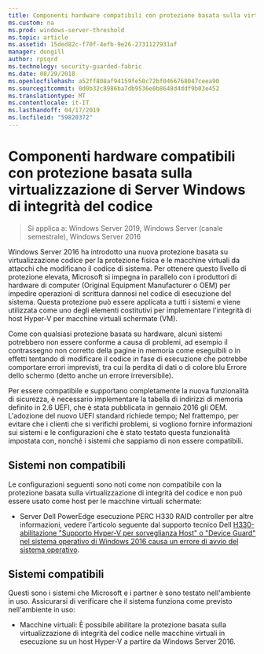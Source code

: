 ```yaml
---
title: Componenti hardware compatibili con protezione basata sulla virtualizzazione di Server Windows di integrità del codice
ms.custom: na
ms.prod: windows-server-threshold
ms.topic: article
ms.assetid: 15ded82c-f70f-4efb-9e26-2731127931af
manager: dongill
author: rpsqrd
ms.technology: security-guarded-fabric
ms.date: 08/29/2018
ms.openlocfilehash: a52ff808af94159fe50c72bf0466768047ceea90
ms.sourcegitcommit: 0d0b32c8986ba7db9536e0b8648d4ddf9b03e452
ms.translationtype: MT
ms.contentlocale: it-IT
ms.lasthandoff: 04/17/2019
ms.locfileid: "59820372"
---
```

# <a name="compatible-hardware-with-windows-server-virtualization-based-protection-of-code-integrity"></a>Componenti hardware compatibili con protezione basata sulla virtualizzazione di Server Windows di integrità del codice

>Si applica a: Windows Server 2019, Windows Server (canale semestrale), Windows Server 2016

Windows Server 2016 ha introdotto una nuova protezione basata su virtualizzazione codice per la protezione fisica e le macchine virtuali da attacchi che modificano il codice di sistema. Per ottenere questo livello di protezione elevata, Microsoft si impegna in parallelo con i produttori di hardware di computer (Original Equipment Manufacturer o OEM) per impedire operazioni di scrittura dannosi nel codice di esecuzione del sistema. Questa protezione può essere applicata a tutti i sistemi e viene utilizzata come uno degli elementi costitutivi per implementare l'integrità di host Hyper-V per macchine virtuali schermate (VM). 

Come con qualsiasi protezione basata su hardware, alcuni sistemi potrebbero non essere conforme a causa di problemi, ad esempio il contrassegno non corretto della pagine in memoria come eseguibili o in effetti tentando di modificare il codice in fase di esecuzione che potrebbe comportare errori imprevisti, tra cui la perdita di dati o di colore blu Errore dello schermo (detto anche un errore irreversibile). 

Per essere compatibile e supportano completamente la nuova funzionalità di sicurezza, è necessario implementare la tabella di indirizzi di memoria definito in 2.6 UEFI, che è stata pubblicata in gennaio 2016 gli OEM. L'adozione del nuovo UEFI standard richiede tempo; Nel frattempo, per evitare che i clienti che si verifichi problemi, si vogliono fornire informazioni sui sistemi e le configurazioni che è stato testato questa funzionalità impostata con, nonché i sistemi che sappiamo di non essere compatibili. 

## <a name="non-compatible-systems"></a>Sistemi non compatibili

Le configurazioni seguenti sono noti come non compatibile con la protezione basata sulla virtualizzazione di integrità del codice e non può essere usato come host per le macchine virtuali schermate:

- Server Dell PowerEdge esecuzione PERC H330 RAID controller per altre informazioni, vedere l'articolo seguente dal supporto tecnico Dell [H330-abilitazione "Supporto Hyper-V per sorveglianza Host" o "Device Guard" nel sistema operativo di Windows 2016 causa un errore di avvio del sistema operativo](http://www.dell.com/Support/Article/us/en/19/QNA44045).  


## <a name="compatible-systems"></a>Sistemi compatibili

Questi sono i sistemi che Microsoft e i partner è sono testato nell'ambiente in uso. Assicurarsi di verificare che il sistema funziona come previsto nell'ambiente in uso: 

- Macchine virtuali: È possibile abilitare la protezione basata sulla virtualizzazione di integrità del codice nelle macchine virtuali in esecuzione su un host Hyper-V a partire da Windows Server 2016.



